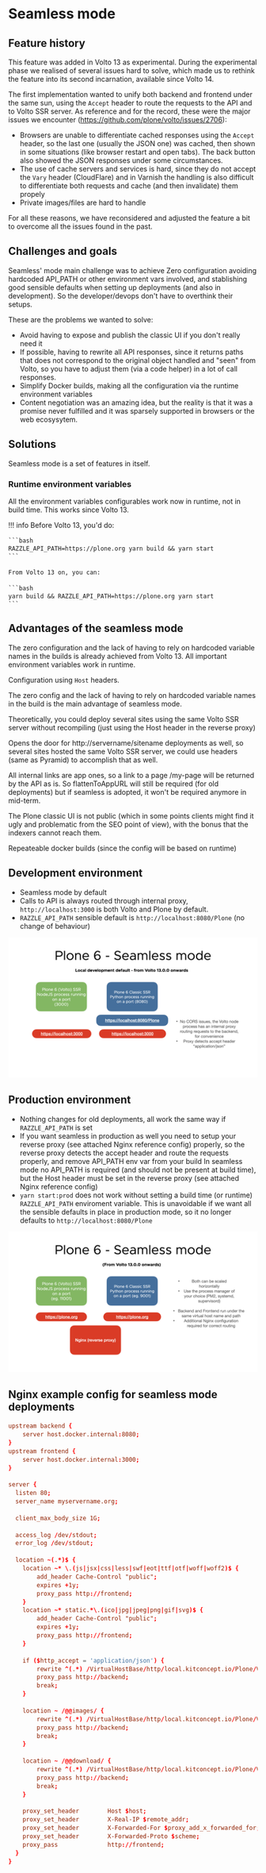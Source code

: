# Seamless mode

## Feature history

This feature was added in Volto 13 as experimental. During the experimental phase we realised of several issues hard to solve, which made us to rethink the feature into its second incarnation, available since Volto 14.

The first implementation wanted to unify both backend and frontend under the same sun, using the `Accept` header to route the requests to the API and to Volto SSR server. As reference and for the record, these were the major issues we encounter (https://github.com/plone/volto/issues/2706):

- Browsers are unable to differentiate cached responses using the `Accept` header, so the last one (usually the JSON one) was cached, then shown in some situations (like browser restart and open tabs). The back button also showed the JSON responses under some circumstances.
- The use of cache servers and services is hard, since they do not accept the `Vary` header (CloudFlare) and in Varnish the handling is also difficult to differentiate both requests and cache (and then invalidate) them propely
- Private images/files are hard to handle

For all these reasons, we have reconsidered and adjusted the feature a bit to overcome all the issues found in the past.

## Challenges and goals

Seamless' mode main challenge was to achieve Zero configuration avoiding hardcoded API_PATH or other environment vars involved, and stablishing good sensible defaults when setting up deployments (and also in development). So the developer/devops don't have to overthink their setups.

These are the problems we wanted to solve:

- Avoid having to expose and publish the classic UI if you don't really need it
- If possible, having to rewrite all API responses, since it returns paths that does not correspond to the original object handled and "seen" from Volto, so you have to adjust them (via a code helper) in a lot of call responses.
- Simplify Docker builds, making all the configuration via the runtime environment variables
- Content negotiation was an amazing idea, but the reality is that it was a promise never fulfilled and it was sparsely supported in browsers or the web ecosysytem.

## Solutions

Seamless mode is a set of features in itself.

### Runtime environment variables

All the environment variables configurables work now in runtime, not in build time. This works since Volto 13.

!!! info
    Before Volto 13, you'd do:

    ```bash
    RAZZLE_API_PATH=https://plone.org yarn build && yarn start
    ```

    From Volto 13 on, you can:

    ```bash
    yarn build && RAZZLE_API_PATH=https://plone.org yarn start
    ```

## Advantages of the seamless mode

The zero configuration and the lack of having to rely on hardcoded variable names in the builds is already achieved from Volto 13. All important environment variables work in runtime.

Configuration using `Host` headers.

The zero config and the lack of having to rely on hardcoded variable names in the build
is the main advantage of seamless mode.

Theoretically, you could deploy several sites using the same Volto SSR server without
recompiling (just using the Host header in the reverse proxy)

Opens the door for http://servername/sitename deployments as well, so several sites
hosted the same Volto SSR server, we could use headers (same as Pyramid) to accomplish
that as well.

All internal links are app ones, so a link to a page /my-page will be returned by the
API as is. So flattenToAppURL will still be required (for old deployments) but if
seamless is adopted, it won't be required anymore in mid-term.

The Plone classic UI is not public (which in some points clients might find it ugly and
problematic from the SEO point of view), with the bonus that the indexers cannot reach
them.

Repeateable docker builds (since the config will be based on runtime)

## Development environment

* Seamless mode by default
* Calls to API is always routed through internal proxy, `http://localhost:3000` is both
  Volto and Plone by default.
* `RAZZLE_API_PATH` sensible default is `http://localhost:8080/Plone` (no change of
  behaviour)

![How Plone 6 works](HowPlone6Works001.png)

## Production environment

* Nothing changes for old deployments, all work the same way if `RAZZLE_API_PATH` is set
* If you want seamless in production as well you need to setup your reverse proxy (see
  attached Nginx reference config) properly, so the reverse proxy detects the accept
  header and route the requests properly, and remove API_PATH env var from your build In
  seamless mode no API_PATH is required (and should not be present at build time), but
  the Host header must be set in the reverse proxy (see attached Nginx reference config)
* `yarn start:prod` does not work without setting a build time (or runtime)
  `RAZZLE_API_PATH` enviroment variable. This is unavoidable if we want all the sensible
  defaults in place in production mode, so it no longer defaults to
  `http://localhost:8080/Plone`

![How Plone 6 works](./HowPlone6Works002.png)

## Nginx example config for seamless mode deployments

```conf
upstream backend {
    server host.docker.internal:8080;
}
upstream frontend {
    server host.docker.internal:3000;
}

server {
  listen 80;
  server_name myservername.org;

  client_max_body_size 1G;

  access_log /dev/stdout;
  error_log /dev/stdout;

  location ~(.*)$ {
    location ~* \.(js|jsx|css|less|swf|eot|ttf|otf|woff|woff2)$ {
        add_header Cache-Control "public";
        expires +1y;
        proxy_pass http://frontend;
    }
    location ~* static.*\.(ico|jpg|jpeg|png|gif|svg)$ {
        add_header Cache-Control "public";
        expires +1y;
        proxy_pass http://frontend;
    }

    if ($http_accept = 'application/json') {
        rewrite ^(.*) /VirtualHostBase/http/local.kitconcept.io/Plone/VirtualHostRoot$1 break;
        proxy_pass http://backend;
        break;
    }

    location ~ /@@images/ {
        rewrite ^(.*) /VirtualHostBase/http/local.kitconcept.io/Plone/VirtualHostRoot$1 break;
        proxy_pass http://backend;
        break;
    }

    location ~ /@@download/ {
        rewrite ^(.*) /VirtualHostBase/http/local.kitconcept.io/Plone/VirtualHostRoot$1 break;
        proxy_pass http://backend;
        break;
    }

    proxy_set_header        Host $host;
    proxy_set_header        X-Real-IP $remote_addr;
    proxy_set_header        X-Forwarded-For $proxy_add_x_forwarded_for;
    proxy_set_header        X-Forwarded-Proto $scheme;
    proxy_pass              http://frontend;
  }
}
```

